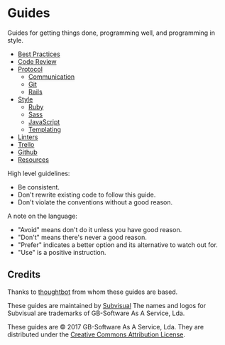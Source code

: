 Guides
======

Guides for getting things done, programming well, and programming in style.

* [Best Practices](/best-practices)
* [Code Review](/code-review)
* [Protocol](/protocol)
  * [Communication](/protocol/communication)
  * [Git](/protocol/git)
  * [Rails](/protocol/rails)
* [Style](/style)
  * [Ruby](/style/ruby)
  * [Sass](/style/sass)
  * [JavaScript](/style/js)
  * [Templating](/style/templating)
* [Linters](/linters)
* [Trello](/trello)
* [Github](/github)
* [Resources](/resources)

High level guidelines:

* Be consistent.
* Don't rewrite existing code to follow this guide.
* Don't violate the conventions without a good reason.

A note on the language:

* "Avoid" means don't do it unless you have good reason.
* "Don't" means there's never a good reason.
* "Prefer" indicates a better option and its alternative to watch out for.
* "Use" is a positive instruction.

Credits
-------

Thanks to [thoughtbot](http://thoughtbot.com/) from whom these guides are based.

These guides are maintained by [Subvisual](https://subvisual.co)
The names and logos for Subvisual are trademarks of GB-Software As A Service, Lda.

These guides are © 2017 GB-Software As A Service, Lda.
They are distributed under the [Creative Commons
Attribution License](http://creativecommons.org/licenses/by/3.0/).
